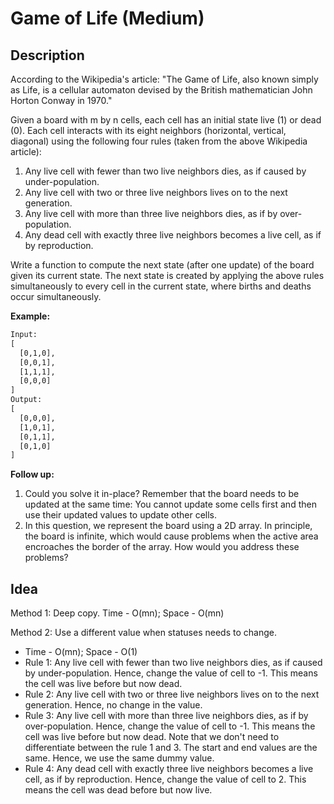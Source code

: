 # Game of Life (Medium)

## Description
According to the Wikipedia's article: "The Game of Life, also known simply as Life, is a cellular automaton devised by the British mathematician John Horton Conway in 1970."

Given a board with m by n cells, each cell has an initial state live (1) or dead (0). Each cell interacts with its eight neighbors (horizontal, vertical, diagonal) using the following four rules (taken from the above Wikipedia article):

1. Any live cell with fewer than two live neighbors dies, as if caused by under-population.
2. Any live cell with two or three live neighbors lives on to the next generation.
3. Any live cell with more than three live neighbors dies, as if by over-population.
4. Any dead cell with exactly three live neighbors becomes a live cell, as if by reproduction.

Write a function to compute the next state (after one update) of the board given its current state. The next state is created by applying the above rules simultaneously to every cell in the current state, where births and deaths occur simultaneously.

**Example:**
```html
Input: 
[
  [0,1,0],
  [0,0,1],
  [1,1,1],
  [0,0,0]
]
Output: 
[
  [0,0,0],
  [1,0,1],
  [0,1,1],
  [0,1,0]
]
```

**Follow up:**

1. Could you solve it in-place? Remember that the board needs to be updated at the same time: You cannot update some cells first and then use their updated values to update other cells.
2. In this question, we represent the board using a 2D array. In principle, the board is infinite, which would cause problems when the active area encroaches the border of the array. How would you address these problems?

## Idea
Method 1: Deep copy. Time - O(mn); Space - O(mn)

Method 2: Use a different value when statuses needs to change.
- Time - O(mn); Space - O(1)
- Rule 1: Any live cell with fewer than two live neighbors dies, as if caused by under-population. Hence, change the value of cell to -1. This means the cell was live before but now dead.
- Rule 2: Any live cell with two or three live neighbors lives on to the next generation. Hence, no change in the value.
- Rule 3: Any live cell with more than three live neighbors dies, as if by over-population. Hence, change the value of cell to -1. This means the cell was live before but now dead. Note that we don't need to differentiate between the rule 1 and 3. The start and end values are the same. Hence, we use the same dummy value.
- Rule 4: Any dead cell with exactly three live neighbors becomes a live cell, as if by reproduction. Hence, change the value of cell to 2. This means the cell was dead before but now live.